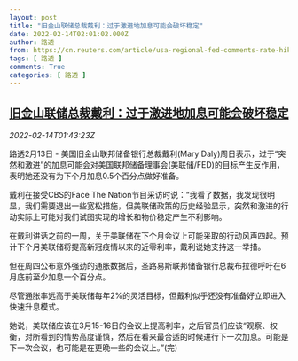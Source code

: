 ```yaml
---
layout: post
title: "旧金山联储总裁戴利：过于激进地加息可能会破坏稳定"
date: 2022-02-14T02:01:02.000Z
author: 路透
from: https://cn.reuters.com/article/usa-regional-fed-comments-rate-hike-0213-idCNKBS2KJ03B
tags: [ 路透 ]
comments: True
categories: [ 路透 ]
---
```

<!--1644804062000-->
[旧金山联储总裁戴利：过于激进地加息可能会破坏稳定](https://cn.reuters.com/article/usa-regional-fed-comments-rate-hike-0213-idCNKBS2KJ03B)
------

<div>
<div><i>2022-02-14T01:43:23Z</i></div><p>路透2月13日 - 美国旧金山联邦储备银行总裁戴利(Mary Daly)周日表示，过于“突然和激进”的加息可能会对美国联邦储备理事会(美联储/FED)的目标产生反作用，表明她还没有为下个月加息0.5个百分点做好准备。</p><p>戴利在接受CBS的Face The Nation节目采访时说：“我看了数据，我发现很明显，我们需要退出一些宽松措施，但美联储政策的历史经验显示，突然和激进的行动实际上可能对我们试图实现的增长和物价稳定产生不利影响。</p><p>在戴利讲话之前的一周，关于美联储在下个月会议上可能采取的行动风声四起。预计下个月美联储将提高新冠疫情以来的近零利率，戴利说她支持这一举措。</p><p>但在周四公布意外强劲的通胀数据后，圣路易斯联邦储备银行总裁布拉德呼吁在6月底前至少加息一个百分点。</p><p>尽管通胀率远高于美联储每年2%的灵活目标，但戴利似乎还没有准备好立即进入快速升息模式。</p><p>她说，美联储应该在3月15-16日的会议上提高利率，之后官员们应该“观察、权衡，对所看到的情势高度谨慎，然后在看来最合适的时候进行下一次加息。可能是下一次会议，也可能是在更晚一些的会议上。”(完)</p>
</div>
